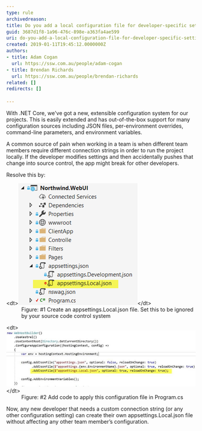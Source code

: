 ```yaml
---
type: rule
archivedreason: 
title: Do you add a local configuration file for developer-specific settings?
guid: 3687d1f8-1a96-476c-898e-a363fa4ae599
uri: do-you-add-a-local-configuration-file-for-developer-specific-settings
created: 2019-01-11T19:45:12.0000000Z
authors:
- title: Adam Cogan
  url: https://ssw.com.au/people/adam-cogan
- title: Brendan Richards
  url: https://ssw.com.au/people/brendan-richards
related: []
redirects: []

---
```


With .NET Core, we've got a new, extensible configuration system for our projects. This is easily extended and has out-of-the-box support for many configuration sources including JSON files, per-environment overrides, command-line parameters, and environment variables.

A common source of pain when working in a team is when different team members require different connection strings in order to run the project locally. If the developer modifies settings and then accidentally pushes that change into source control, the app might break for other developers.

<!--endintro-->

Resolve this by:
<dl class="image">&lt;dt&gt;<img src="local-config-file-1.png" alt="local-config-file-1.png">&lt;/dt&gt;<dd>Figure: #1 Create an appsettings.Local.json file. Set this to be ignored by your source code control system</dd></dl><dl class="image">&lt;dt&gt;<img src="local-config-file-2.jpg" alt="local-config-file-2.jpg">&lt;/dt&gt;<dd>Figure: #2 Add code to apply this configuration file in Program.cs</dd></dl>
Now, any new developer that needs a custom connection string (or any other configuration setting) can create their own appsettings.Local.json file without affecting any other team member’s configuration.
